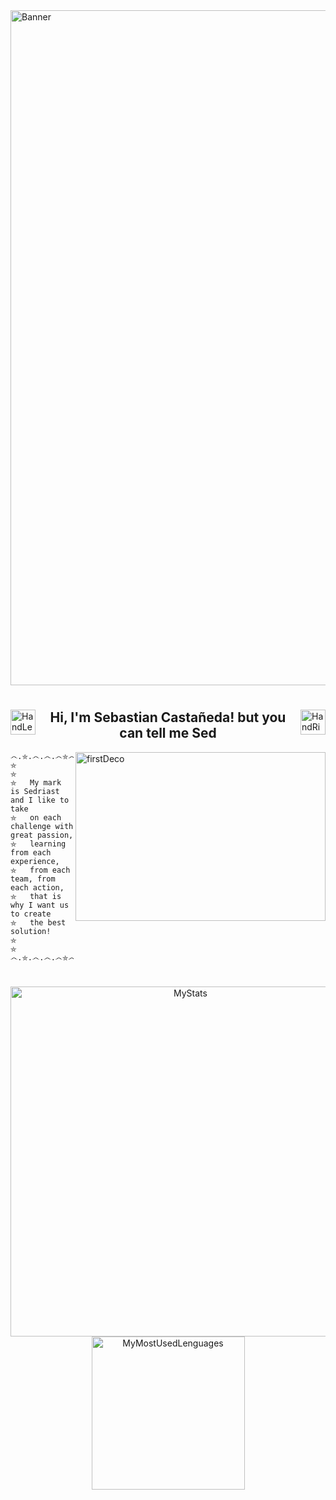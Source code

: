 <img align="center" alt="Banner" src="https://firebasestorage.googleapis.com/v0/b/port-e39af.appspot.com/o/README_HEAD.svg?alt=media&token=27c7d262-2a65-4857-abaa-1a82c21dc9b0" width="1080" />

<h1></h1>

<img alt="HandLeftDeco" src="https://github.com/TheDudeThatCode/TheDudeThatCode/blob/master/Assets/Hi.gif" align="left" width="40"/>
<img alt="HandRightDeco" src="https://github.com/TheDudeThatCode/TheDudeThatCode/blob/master/Assets/Hi.gif" align="right" width="40"/>

<h2 align="center">
	Hi, I'm Sebastian Castañeda! 
	but you can tell me Sed
</h2> 

<img  alt="firstDeco" src="https://encrypted-tbn0.gstatic.com/images?q=tbn:ANd9GcSmlrtfyDKbp3vea_wfCVJnEUKZuNsa9TnOrw&usqp=CAU" align="right" width="400" height="270"/>
		
	෴.⛤.෴.෴.෴⛤෴.෴.෴⛤෴.෴.෴.⛤.෴.෴.෴⛤
	⛤
 	⛤
	⛤	My mark is Sedriast and I like to take 
	⛤	on each challenge with great passion, 
	⛤	learning from each experience,
	⛤	from each team, from each action,
	⛤	that is why I want us to create
 	⛤	the best solution!
	⛤
 	⛤
	෴.⛤.෴.෴.෴⛤෴.෴.෴⛤෴.෴.෴.⛤.෴.෴.෴⛤
  

<h1></h1>

<div align="center">
	<img alt="MyStats" src="https://github-readme-stats.vercel.app/api?username=exSED&show_icons=true&theme=transparent" width="560"/>
	<img alt="MyMostUsedLenguages" src="https://github-readme-stats.vercel.app/api/top-langs/?username=exSED&theme=transparent&hide=glsl" width="245"/>
</div>
